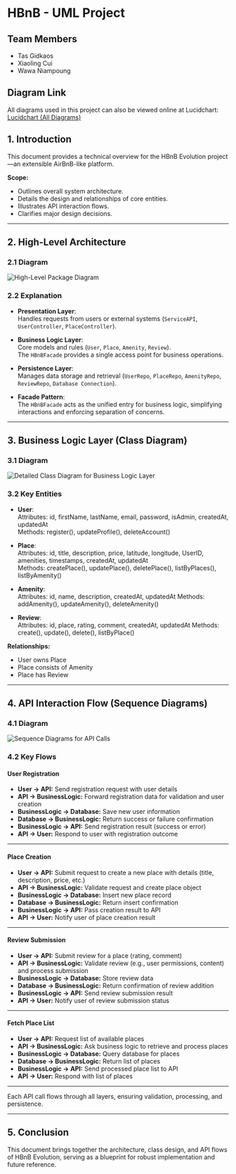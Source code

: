# HBnB - UML Project

## Team Members
- Tas Gidkaos
- Xiaoling Cui
- Wawa Niampoung

## Diagram Link

All diagrams used in this project can also be viewed online at Lucidchart:  
[Lucidchart (All Diagrams)](https://lucid.app/lucidchart/084b4676-a3d5-40a5-9a3f-2be1f8e5d654/edit?invitationId=inv_7691e719-18d8-45a4-95c1-10180276ed57&referringApp=slack&page=0_0#)

## 1. Introduction

This document provides a technical overview for the HBnB Evolution project—an extensible AirBnB-like platform.

**Scope:**
- Outlines overall system architecture.
- Details the design and relationships of core entities.
- Illustrates API interaction flows.
- Clarifies major design decisions.

---

## 2. High-Level Architecture

### 2.1 Diagram

![High-Level Package Diagram](part1/High-Level%20Package%20Diagram.png)


### 2.2 Explanation

- **Presentation Layer**:  
  Handles requests from users or external systems (`ServiceAPI`, `UserController`, `PlaceController`).

- **Business Logic Layer**:  
  Core models and rules (`User`, `Place`, `Amenity`, `Review`).  
  The `HBnBFacade` provides a single access point for business operations.

- **Persistence Layer**:  
  Manages data storage and retrieval (`UserRepo`, `PlaceRepo`, `AmenityRepo`, `ReviewRepo`, `Database Connection`).

- **Facade Pattern**:  
  The `HBnBFacade` acts as the unified entry for business logic, simplifying interactions and enforcing separation of concerns.

---

## 3. Business Logic Layer (Class Diagram)

### 3.1 Diagram

![Detailed Class Diagram for Business Logic Layer](part1/Detailed%20Class%20Diagram%20for%20Business%20Logic%20Layer.png)

### 3.2 Key Entities

- **User**:  
  Attributes: id, firstName, lastName, email, password, isAdmin, createdAt, updatedAt  
  Methods: register(), updateProfile(), deleteAccount()

- **Place**:  
  Attributes: id, title, description, price, latitude, longitude, UserID, amenities, timestamps, createdAt, updatedAt   
  Methods: createPlace(), updatePlace(), deletePlace(), listByPlaces(), listByAmenity()

- **Amenity**:  
  Attributes: id, name, description, createdAt, updatedAt 
  Methods: addAmenity(), updateAmenity(), deleteAmenity()

- **Review**:  
  Attributes: id, place, rating, comment, createdAt, updatedAt 
  Methods: create(), update(), delete(), listByPlace()

**Relationships:**  
- User owns Place  
- Place consists of Amenity  
- Place has Review

---

## 4. API Interaction Flow (Sequence Diagrams)

### 4.1 Diagram

![Sequence Diagrams for API Calls](part1/Sequence%20Diagrams%20for%20API%20Calls.png)

### 4.2 Key Flows

#### User Registration

- **User → API:** Send registration request with user details  
- **API → BusinessLogic:** Forward registration data for validation and user creation  
- **BusinessLogic → Database:** Save new user information  
- **Database → BusinessLogic:** Return success or failure confirmation  
- **BusinessLogic → API:** Send registration result (success or error)  
- **API → User:** Respond to user with registration outcome  

---

#### Place Creation

- **User → API:** Submit request to create a new place with details (title, description, price, etc.)  
- **API → BusinessLogic:** Validate request and create place object  
- **BusinessLogic → Database:** Insert new place record  
- **Database → BusinessLogic:** Return insert confirmation  
- **BusinessLogic → API:** Pass creation result to API  
- **API → User:** Notify user of place creation result  

---

#### Review Submission

- **User → API:** Submit review for a place (rating, comment)  
- **API → BusinessLogic:** Validate review (e.g., user permissions, content) and process submission  
- **BusinessLogic → Database:** Store review data  
- **Database → BusinessLogic:** Return confirmation of review addition  
- **BusinessLogic → API:** Send review submission result  
- **API → User:** Notify user of review submission status  

---

#### Fetch Place List

- **User → API:** Request list of available places  
- **API → BusinessLogic:** Ask business logic to retrieve and process places  
- **BusinessLogic → Database:** Query database for places  
- **Database → BusinessLogic:** Return list of places  
- **BusinessLogic → API:** Send processed place list to API  
- **API → User:** Respond with list of places  

---

Each API call flows through all layers, ensuring validation, processing, and persistence.

---

## 5. Conclusion

This document brings together the architecture, class design, and API flows of HBnB Evolution, serving as a blueprint for robust implementation and future reference.


